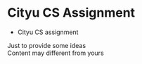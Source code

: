 # Cityu CS Assignment
- Cityu CS assignment  

Just to provide some ideas  
Content may different from yours

